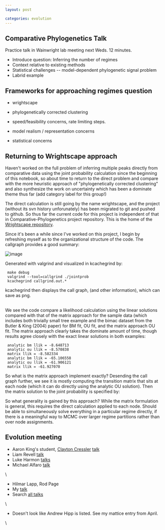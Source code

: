 ```yaml
---
layout: post

categories: evolution
---
```






 





Comparative Phylogenetics Talk
------------------------------

Practice talk in Wainwright lab meeting next Weds. 12 minutes.

-   Introduce question: Inferring the number of regimes
-   Context relative to existing methods
-   Statistical challenges -- model-dependent phylogenetic signal
    problem
-   Labrid example

Frameworks for approaching regimes question
-------------------------------------------

-   wrightscape
-   phylogenetically corrected clustering

-   speed/feasibility concerns, rate limiting steps.
-   model realism / representation concerns
-   statistical concerns

Returning to Wrightscape approach
---------------------------------

Haven't worked on the full problem of inferring multiple peaks directly
from comparative data using the joint probability calculation since the
beginning of this notebook, so about time to return to the direct
problem and compare with the more heuristic approach of
"phylogenetically corrected clustering" and also synthesize the work on
uncertainty which has been a dominate theme thus far (add category label
for this group!)

The direct calculation is still going by the name wrightscape, and the
project (without its svn history unforunately) has been migrated to git
and pushed to github. So thus far the current code for this project is
independent of that in Comparative-Phylogenetics project repository.
This is the home of the [Wrightscape
repository](http://github.com/cboettig/wrightscape "http://github.com/cboettig/wrightscape").

Since it's been a while since I've worked on this project, I begin by
refreshing myself as to the organizational structure of the code. The
callgraph provides a good summary:

![image](http://openwetware.org/images/thumb/b/b6/Callgraph.png/700px-Callgraph.png)

Generated with valgrind and visualized in kcachegrind by:

     make debug
     valgrind --tool=callgrind ./jointprob
     kcachegrind callgrind.out.*

kcachegrind then displays the call graph, (and other information), which
can save as png.

\
 We see the code compare a likelihood calculation using the linear
solutions compared with that of the matrix approach for the sample data
(which includes both trivially small tree example and the bimac dataset
from the Butler & King (2004) paper) for BM fit, OU fit, and the matrix
approach OU fit. The matrix approach clearly takes the dominate amount
of time, though results agree closely with the exact linear solutions in
both examples:

     analytic bm llik = -8.648713
     analytic ou llik = -8.570838
     matrix llik = -8.582334
     analytic bm llik = -65.106558
     analytic ou llik = -61.906121
     matrix llik = -61.927070

So what is the matrix approach implement exactly? Desending the call
graph further, we see it is mostly computing the transition matrix that
sits at each node (which it can do directly using the analytic OU
solution). Then the matrix solution to the joint probability is
specified by:

So what generality is gained by this approach? While the matrix
formulation is general, this requires the direct calculation applied to
each node. Should be able to simultaneously solve everything in a
particular regime directly, if there is a meaningful way to MCMC over
larger regime partitions rather than over node assignments.

Evolution meeting
-----------------

-   Aaron King's student, [Clayton
    Cressler](http://www-personal.umich.edu/~cressler/ "http://www-personal.umich.edu/~cressler/")
    [talk](http://2010.evolutionmeeting.org/search/index.php?func=detail&aid=501 "http://2010.evolutionmeeting.org/search/index.php?func=detail&aid=501")
-   Liam Revell
    [talk](http://2010.evolutionmeeting.org/search/index.php?func=detail&aid=459 "http://2010.evolutionmeeting.org/search/index.php?func=detail&aid=459")
-   Luke Harmon
    [talks](http://2010.evolutionmeeting.org/search/index.php?func=detail&aid=133 "http://2010.evolutionmeeting.org/search/index.php?func=detail&aid=133")
-   Michael Alfaro
    [talk](http://2010.evolutionmeeting.org/search/index.php?func=detail&aid=1379 "http://2010.evolutionmeeting.org/search/index.php?func=detail&aid=1379")

\

-   Hilmar Lapp, Rod Page
-   My
    [talk](http://2010.evolutionmeeting.org/search/index.php?func=detail&aid=18 "http://2010.evolutionmeeting.org/search/index.php?func=detail&aid=18")
-   Search [all
    talks](http://2010.evolutionmeeting.org/search/index.php?func=SelectAuth&ltr=All "http://2010.evolutionmeeting.org/search/index.php?func=SelectAuth&ltr=All")

\

-   Doesn't look like Andrew Hipp is listed. See my mattice entry from
    April.

\

